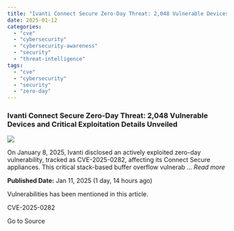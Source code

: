 ```yaml
---
title: "Ivanti Connect Secure Zero-Day Threat: 2,048 Vulnerable Devices and Critical Exploitation Details Unveiled"
date: 2025-01-12
categories: 
  - "cve"
  - "cybersecurity"
  - "cybersecurity-awareness"
  - "security"
  - "threat-intelligence"
tags: 
  - "cve"
  - "cybersecurity"
  - "security"
  - "zero-day"
---
```


### Ivanti Connect Secure Zero-Day Threat: 2,048 Vulnerable Devices and Critical Exploitation Details Unveiled

![](https://upload.cvefeed.io/news/23548/thumbnail.jpg)

On January 8, 2025, Ivanti disclosed an actively exploited zero-day vulnerability, tracked as CVE-2025-0282, affecting its Connect Secure appliances. This critical stack-based buffer overflow vulnerab ... _Read more_

**Published Date:** Jan 11, 2025 (1 day, 14 hours ago)

Vulnerabilities has been mentioned in this article.

CVE-2025-0282

Go to Source
